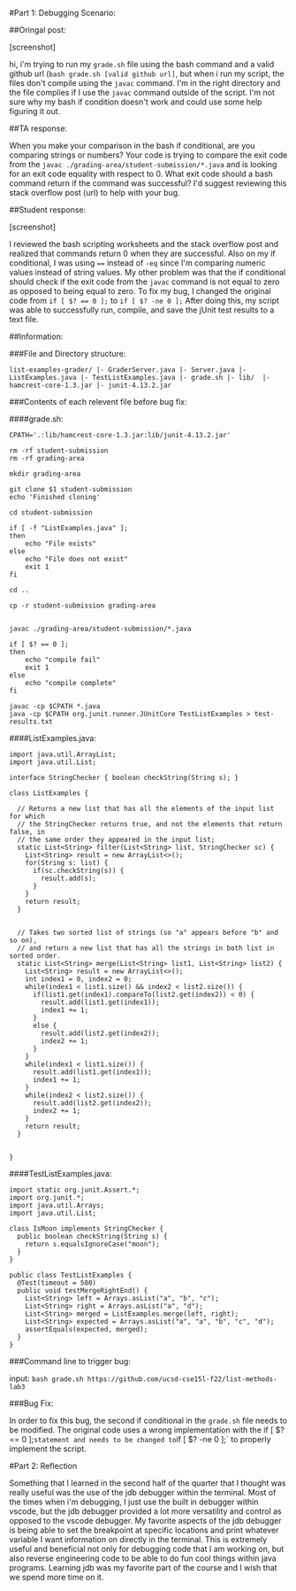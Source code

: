 #Part 1: Debugging Scenario: 

##Oringal post: 

[screenshot]

hi, i'm trying to run my `grade.sh` file using the bash command and a valid github url (`bash grade.sh [valid github url]`, but when i run my script, the files don't compile using the `javac` command. I'm in the right directory and the file complies if I use the `javac` command outside of the script. I'm not sure why my bash if condition doesn't work and could use some help figuring it out. 

##TA response: 

When you make your comparison in the bash if conditional, are you comparing strings or numbers? Your code is trying to compare the exit code from the `javac ./grading-area/student-submission/*.java` and is looking for an exit code equality with respect to 0. What exit code should a bash command return if the command was successful? I'd suggest reviewing this stack overflow post (url) to help with your bug.   

##Student response: 

[screenshot]

I reviewed the bash scripting worksheets and the stack overflow post and realized that commands return 0 when they are successful. Also on my if conditional, I was using `==` instead of `-eq` since I'm comparing numeric values instead of string values. My other problem was that the if conditional should check if the exit code from the `javac` command is not equal to zero as opposed to being equal to zero. To fix my bug, I changed the original code from `if [ $? == 0 ];` to `if [ $? -ne 0 ];` After doing this, my script was able to successfully run, compile, and save the jUnit test results to a text file. 

##Information: 

###File and Directory structure: 

`list-examples-grader/
 |- GraderServer.java
 |- Server.java
 |- ListExamples.java
 |- TestListExamples.java
 |- grade.sh
 |- lib/ 
 	|- hamcrest-core-1.3.jar
 	|- junit-4.13.2.jar `




###Contents of each relevent file before bug fix: 

####grade.sh: 
```
CPATH='.:lib/hamcrest-core-1.3.jar:lib/junit-4.13.2.jar'

rm -rf student-submission
rm -rf grading-area

mkdir grading-area

git clone $1 student-submission
echo 'Finished cloning'

cd student-submission

if [ -f "ListExamples.java" ];
then
    echo "File exists"
else
    echo "File does not exist"
    exit 1
fi

cd ..

cp -r student-submission grading-area


javac ./grading-area/student-submission/*.java

if [ $? == 0 ];
then
    echo "compile fail"
    exit 1
else 
    echo "compile complete"
fi

javac -cp $CPATH *.java
java -cp $CPATH org.junit.runner.JUnitCore TestListExamples > test-results.txt

```

####ListExamples.java:

```
import java.util.ArrayList;
import java.util.List;

interface StringChecker { boolean checkString(String s); }

class ListExamples {

  // Returns a new list that has all the elements of the input list for which
  // the StringChecker returns true, and not the elements that return false, in
  // the same order they appeared in the input list;
  static List<String> filter(List<String> list, StringChecker sc) {
    List<String> result = new ArrayList<>();
    for(String s: list) {
      if(sc.checkString(s)) {
        result.add(s);
      }
    }
    return result;
  }


  // Takes two sorted list of strings (so "a" appears before "b" and so on),
  // and return a new list that has all the strings in both list in sorted order.
  static List<String> merge(List<String> list1, List<String> list2) {
    List<String> result = new ArrayList<>();
    int index1 = 0, index2 = 0;
    while(index1 < list1.size() && index2 < list2.size()) {
      if(list1.get(index1).compareTo(list2.get(index2)) < 0) {
        result.add(list1.get(index1));
        index1 += 1;
      }
      else {
        result.add(list2.get(index2));
        index2 += 1;
      }
    }
    while(index1 < list1.size()) {
      result.add(list1.get(index1));
      index1 += 1;
    }
    while(index2 < list2.size()) {
      result.add(list2.get(index2));
      index2 += 1;
    }
    return result;
  }


}
```

####TestListExamples.java:
```
import static org.junit.Assert.*;
import org.junit.*;
import java.util.Arrays;
import java.util.List;

class IsMoon implements StringChecker {
  public boolean checkString(String s) {
    return s.equalsIgnoreCase("moon");
  }
}

public class TestListExamples {
  @Test(timeout = 500)
  public void testMergeRightEnd() {
    List<String> left = Arrays.asList("a", "b", "c");
    List<String> right = Arrays.asList("a", "d");
    List<String> merged = ListExamples.merge(left, right);
    List<String> expected = Arrays.asList("a", "a", "b", "c", "d");
    assertEquals(expected, merged);
  }
}

```

###Command line to trigger bug: 

input: `bash grade.sh https://github.com/ucsd-cse15l-f22/list-methods-lab3`

###Bug Fix: 

In order to fix this bug, the second if conditional in the `grade.sh` file needs to be modified. The original code uses a wrong implementation with the if [ $? == 0 ];` statement and needs to be changed to `if [ $? -ne 0 ];` to properly implement the script. 


#Part 2: Reflection

Something that I learned in the second half of the quarter that I thought was really useful was the use of the jdb debugger within the terminal. Most of the times when i'm debugging, I just use the built in debugger within vscode, but the jdb debugger provided a lot more versatility and control as opposed to the vscode debugger. My favorite aspects of the jdb debugger is being able to set the breakpoint at specific locations and print whatever variable I want information on directly in the terminal. This is extremely useful and beneficial not only for debugging code that I am working on, but also reverse engineering code to be able to do fun cool things within java programs. Learning jdb was my favorite part of the course and I wish that we spend more time on it. 


